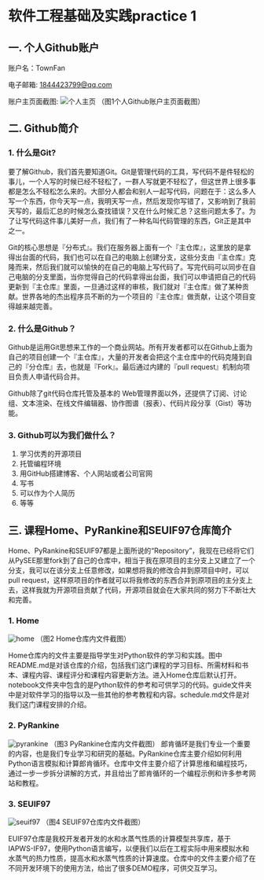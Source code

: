 # 软件工程基础及实践practice 1
## 一. 个人Github账户
账户名：TownFan

电子邮箱: 1844423799@qq.com

账户主页面截图:
![个人主页](./个人主页.png)
（图1个人Github账户主页面截图）
## 二. Github简介
### 1. 什么是Git?
要了解Github，我们首先要知道Git。Git是管理代码的工具，写代码不是件轻松的事儿，一个人写的时候已经不轻松了，一群人写就更不轻松了，但这世界上很多事都是怎么不轻松怎么来的。大部分人都会和别人一起写代码，问题在于：这么多人写一个东西，你今天写一点，我明天写一点，然后发现你写错了，又影响到了我前天写的，最后汇总的时候怎么查找错误？又在什么时候汇总？这些问题太多了。为了让写代码这件事儿美好一点，我们有了一种名叫代码管理的东西，Git正是其中之一。

Git的核心思想是『分布式』。我们在服务器上面有一个『主仓库』，这里放的是拿得出台面的代码，我们也可以在自己的电脑上创建分支，这些分支由『主仓库』克隆而来，然后我们就可以愉快的在自己的电脑上写代码了。写完代码可以同步在自己电脑的分支里面，当你觉得自己的代码拿得出台面，我们可以申请把自己的代码更新到『主仓库』里面，一旦通过这样的审核，我们就对『主仓库』做了某种贡献。世界各地的杰出程序员不断的为一个项目的『主仓库』做贡献，让这个项目变得越来越完善。
### 2. 什么是Github？
Github是运用Git思想来工作的一个商业网站。所有开发者都可以在Github上面为自己的项目创建一个『主仓库』，大量的开发者会把这个主仓库中的代码克隆到自己的『分仓库』去，也就是『Fork』。最后通过内建的『pull request』机制向项目负责人申请代码合并。

Github除了git代码仓库托管及基本的 Web管理界面以外，还提供了订阅、讨论组、文本渲染、在线文件编辑器、协作图谱（报表）、代码片段分享（Gist）等功能。
### 3. Github可以为我们做什么？
1. 学习优秀的开源项目
2. 托管编程环境
3. 用GitHub搭建博客、个人网站或者公司官网
4. 写书
5. 可以作为个人简历
6. 等等
## 三. 课程Home、PyRankine和SEUIF97仓库简介
Home、PyRankine和SEUIF97都是上面所说的“Repository”，我现在已经将它们从PySEE那里fork到了自己的仓库中，相当于我在原项目的主分支上又建立了一个分支，我可以在该分支上任意修改，如果想将我的修改合并到原项目中时，可以pull request，这样原项目的作者就可以将我修改的东西合并到原项目的主分支上去，这样我就为开源项目贡献了代码，开源项目就会在大家共同的努力下不断壮大和完善。
### 1. Home
![home](./home.png)
（图2 Home仓库内文件截图）

Home仓库内的文件主要是指导学生对Python软件的学习和实践。图中README.md是对该仓库的介绍，包括我们这门课程的学习目标、所需材料和书本、课程内容、课程评分和课程内容更新方法。进入Home仓库后默认打开。notebook文件夹中包含的是Python软件的参考和可供学习的代码。guide文件夹中是对软件学习的指导以及一些其他的参考教程和内容。schedule.md文件是对我们这门课程安排的介绍。
### 2. PyRankine
![pyrankine](./pyrankine.png)
（图3 PyRankine仓库内文件截图）
郎肯循环是我们专业一个重要的内容，也是我们专业学习和研究的基础。PyRankine仓库主要介绍如何利用Python语言模拟和计算郎肯循环。仓库中文件主要介绍了计算思维和编程技巧，通过一步一步拆分讲解的方式，并且给出了郎肯循环的一个编程示例和许多参考网站和教程。
### 3. SEUIF97
![seuif97](./seuif97.png)
（图4 SEUIF97仓库内文件截图）

EUIF97仓库是我校开发者开发的水和水蒸气性质的计算模型共享库，基于IAPWS-IF97，使用Python语言编写，以便我们以后在工程实际中用来模拟水和水蒸气的热力性质，提高水和水蒸气性质的计算速度。仓库中的文件主要介绍了在不同开发环境下的使用方法，给出了很多DEMO程序，可供交互学习。








